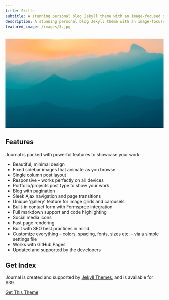 ```yaml
---
title: Skills
subtitle: A stunning personal blog Jekyll theme with an image-focused design.
description: A stunning personal blog Jekyll theme with an image-focused design.
featured_image: /images/3.jpg
---
```


![](/images/demo/demo-landscape.jpg)

## Features

Journal is packed with powerful features to showcase your work:

* Beautiful, minimal design
* Fixed sidebar images that animate as you browse
* Single column post layout
* Responsive – works perfectly on all devices
* Portfolio/projects post type to show your work
* Blog with pagination
* Sleek Ajax navigation and page transitions
* Unique 'gallery' feature for image grids and carousels
* Built-in contact form with Formspree integration
* Full markdown support and code highlighting
* Social media icons
* Fast page rendering
* Built with SEO best practices in mind
* Customize everything – colors, spacing, fonts, sizes etc. – via a simple settings file
* Works with GitHub Pages
* Updated and supported by the developers

## Get Index

Journal is created and supported by [Jekyll Themes](https://jekyllthemes.io), and is available for $39.

<a href="https://jekyllthemes.io/theme/journal-personal-jekyll-theme" class="button button--large">Get This Theme</a>